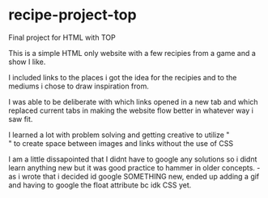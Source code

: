 # recipe-project-top
Final project for HTML with TOP

This is a simple HTML only website with a few recipies from a game and a show I like.

I included links to the places i got the idea for the recipies and to the mediums i chose to draw inspiration from.

I was able to be deliberate with which links opened in a new tab and which replaced current tabs in making the website flow better in whatever way i saw fit.

I learned a lot with problem solving and getting creative to utilize "<br>" to create space between images and links without the use of CSS

I am a little dissapointed that I didnt have to google any solutions so i didnt learn anything new but it was good practice to hammer in older concepts.
    - as i wrote that i decided id google SOMETHING new, ended up adding a gif and having to google the float attribute bc idk CSS yet.